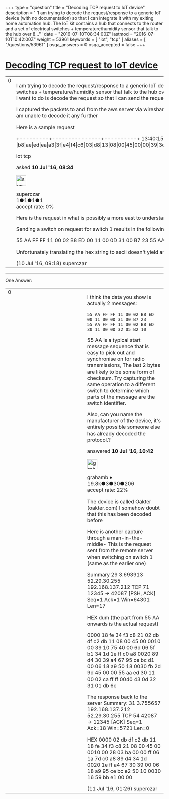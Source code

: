 +++
type = "question"
title = "Decoding TCP request to IoT device"
description = '''I am trying to decode the request/response to a generic IoT device (with no documentation) so that I can integrate it with my exiting home automation hub. The IoT kit contains a hub that connects to the router and a set of electrical switches + temperature/humidity sensor that talk to the hub over 8...'''
date = "2016-07-10T08:34:00Z"
lastmod = "2016-07-10T10:42:00Z"
weight = 53961
keywords = [ "iot", "tcp" ]
aliases = [ "/questions/53961" ]
osqa_answers = 0
osqa_accepted = false
+++

<div class="headNormal">

# [Decoding TCP request to IoT device](/questions/53961/decoding-tcp-request-to-iot-device)

</div>

<div id="main-body">

<div id="askform">

<table id="question-table" style="width:100%;"><colgroup><col style="width: 50%" /><col style="width: 50%" /></colgroup><tbody><tr class="odd"><td style="width: 30px; vertical-align: top"><div class="vote-buttons"><div id="post-53961-score" class="post-score" title="current number of votes">0</div><div id="favorite-count" class="favorite-count"></div></div></td><td><div id="item-right"><div class="question-body"><p>I am trying to decode the request/response to a generic IoT device (with no documentation) so that I can integrate it with my exiting home automation hub. The IoT kit contains a hub that connects to the router and a set of electrical switches + temperature/humidity sensor that talk to the hub over 865mhz RF (WIR1186) The switches are controlled via an android app that seems to be sending requests to an aws server that in turn sends a request to the hub What I want to do is decode the request so that I can send the request directly from my home automation server on the LAN</p><p>I captured the packets to and from the aws server via wireshark running on a PC as man-in-the-middle - the on/off request packets seem to be simple TCP requests Unfortunately I am not very conversant with the TCP protocol and am unable to decode it any further</p><p>Here is a sample request</p><p>+---------+---------------+----------+ 13:40:15,856,271 ETHER |0 |b8|ae|ed|ea|a3|3f|e4|f4|c6|03|d8|13|08|00|45|00|00|39|3d|9b|40|00|6e|06|ba|fa|34|1d|1e|ff|c0|a8|00|65|30|39|f3|c5|3c|48|b0|48|00|00|1d|25|50|18|f8|e5|cd|1e|00|00|55|aa|ff|ff|11|00|02|6e|ff|ff|11|13|0a|0b|00|a2|23|</p></div><div id="question-tags" class="tags-container tags">iot tcp</div><div id="question-controls" class="post-controls"></div><div class="post-update-info-container"><div class="post-update-info post-update-info-user"><p>asked <strong>10 Jul '16, 08:34</strong></p><img src="https://secure.gravatar.com/avatar/77e0ecbdc92691de7b30c196ba69422b?s=32&amp;d=identicon&amp;r=g" class="gravatar" width="32" height="32" alt="superczar&#39;s gravatar image" /><p>superczar<br />
<span class="score" title="1 reputation points">1</span><span title="1 badges"><span class="badge1">●</span><span class="badgecount">1</span></span><span title="1 badges"><span class="silver">●</span><span class="badgecount">1</span></span><span title="1 badges"><span class="bronze">●</span><span class="badgecount">1</span></span><br />
<span class="accept_rate" title="Rate of the user&#39;s accepted answers">accept rate:</span> <span title="superczar has no accepted answers">0%</span></p></div></div><div id="comments-container-53961" class="comments-container"><span id="53963"></span><div id="comment-53963" class="comment"><div id="post-53963-score" class="comment-score"></div><div class="comment-text"><p>Here is the request in what is possibly a more east to understand format</p><p>Sending a switch on request for switch 1 results in the following TCP request from port x of remote server to port y of hub</p><p>55 AA FF FF 11 00 02 B8 ED 00 11 00 0D 31 00 B7 23 55 AA FF FF 11 00 02 B8 ED 30 11 00 0D 32 05 B2 10</p><p>Unfortunately translating the hex string to ascii doesn't yield anything</p></div><div id="comment-53963-info" class="comment-info"><span class="comment-age">(10 Jul '16, 09:18)</span> superczar</div></div></div><div id="comment-tools-53961" class="comment-tools"></div><div class="clear"></div><div id="comment-53961-form-container" class="comment-form-container"></div><div class="clear"></div></div></td></tr></tbody></table>

------------------------------------------------------------------------

<div class="tabBar">

<span id="sort-top"></span>

<div class="headQuestions">

One Answer:

</div>

</div>

<span id="53964"></span>

<div id="answer-container-53964" class="answer">

<table style="width:100%;"><colgroup><col style="width: 50%" /><col style="width: 50%" /></colgroup><tbody><tr class="odd"><td style="width: 30px; vertical-align: top"><div class="vote-buttons"><div id="post-53964-score" class="post-score" title="current number of votes">0</div></div></td><td><div class="item-right"><div class="answer-body"><p>I think the data you show is actually 2 messages:</p><pre><code>55 AA FF FF 11 00 02 B8 ED 00 11 00 0D 31 00 B7 23
55 AA FF FF 11 00 02 B8 ED 30 11 00 0D 32 05 B2 10</code></pre><p>55 AA is a typical start message sequence that is easy to pick out and synchronise on for radio transmissions, The last 2 bytes are likely to be some form of checksum. Try capturing the same operation to a different switch to determine which parts of the message are the switch identifier.</p><p>Also, can you name the manufacturer of the device, it's entirely possible someone else has already decoded the protocol.?</p></div><div class="answer-controls post-controls"></div><div class="post-update-info-container"><div class="post-update-info post-update-info-user"><p>answered <strong>10 Jul '16, 10:42</strong></p><img src="https://secure.gravatar.com/avatar/d2a7e24ca66604c749c7c88c1da8ff78?s=32&amp;d=identicon&amp;r=g" class="gravatar" width="32" height="32" alt="grahamb&#39;s gravatar image" /><p>grahamb ♦<br />
<span class="score" title="19834 reputation points"><span>19.8k</span></span><span title="3 badges"><span class="badge1">●</span><span class="badgecount">3</span></span><span title="30 badges"><span class="silver">●</span><span class="badgecount">30</span></span><span title="206 badges"><span class="bronze">●</span><span class="badgecount">206</span></span><br />
<span class="accept_rate" title="Rate of the user&#39;s accepted answers">accept rate:</span> <span title="grahamb has 274 accepted answers">22%</span></p></div></div><div id="comments-container-53964" class="comments-container"><span id="53975"></span><div id="comment-53975" class="comment"><div id="post-53975-score" class="comment-score"></div><div class="comment-text"><p>The device is called Oakter (oakter.com) I somehow doubt that this has been decoded before</p><p>Here is another capture through a man-in-the-middle- This is the request sent from the remote server when switching on switch 1 (same as the earlier one)</p><p>Summary 29 3.693913 52.29.30.255 192.168.137.212 TCP 71 12345 → 42087 [PSH, ACK] Seq=1 Ack=1 Win=64301 Len=17</p><p>HEX dum (the part from 55 AA onwards is the actual request)</p><p>0000 18 fe 34 f3 c8 21 02 db df c2 db 11 08 00 45 00 0010 00 39 10 75 40 00 6d 06 5f b1 34 1d 1e ff c0 a8 0020 89 d4 30 39 a4 67 95 ce bc d1 00 06 18 a9 50 18 0030 fb 2d 9d 45 00 00 55 aa ed 30 11 00 02 ca ff ff 0040 43 0d 32 31 01 db 6c</p><p>The response back to the server Summary: 31 3.755657 192.168.137.212 52.29.30.255 TCP 54 42087 → 12345 [ACK] Seq=1 Ack=18 Win=5721 Len=0</p><p>HEX 0000 02 db df c2 db 11 18 fe 34 f3 c8 21 08 00 45 00 0010 00 28 03 ba 00 00 ff 06 1a 7d c0 a8 89 d4 34 1d 0020 1e ff a4 67 30 39 00 06 18 a9 95 ce bc e2 50 10 0030 16 59 bb e1 00 00</p></div><div id="comment-53975-info" class="comment-info"><span class="comment-age">(11 Jul '16, 01:26)</span> superczar</div></div></div><div id="comment-tools-53964" class="comment-tools"></div><div class="clear"></div><div id="comment-53964-form-container" class="comment-form-container"></div><div class="clear"></div></div></td></tr></tbody></table>

</div>

<div class="paginator-container-left">

</div>

</div>

</div>


